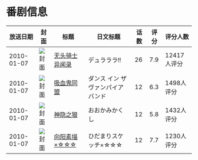 # 番剧信息

|放送日期|封面|标题|日文标题|话数|评分|评分人数|
|---|---|---|---|---|---|---|
|2010-01-07|![封面](https://lain.bgm.tv/pic/cover/c/18/43/2463_FGJkn.jpg)|[无头骑士异闻录](https://bangumi.tv/subject/2463)|デュラララ!!|26|7.9|12417人评分|
|2010-01-07|![封面](https://lain.bgm.tv/pic/cover/c/a6/4b/3241_NeZOQ.jpg)|[吸血鬼同盟](https://bangumi.tv/subject/3241)|ダンス イン ザ ヴァンパイアバンド|12|6.3|1498人评分|
|2010-01-07|![封面](https://lain.bgm.tv/pic/cover/c/75/8b/3444_QRPoA.jpg)|[神隐之狼](https://bangumi.tv/subject/3444)|おおかみかくし|12|5.8|1432人评分|
|2010-01-07|![封面](https://lain.bgm.tv/pic/cover/c/85/6b/3622_H34kJ.jpg)|[向阳素描×☆☆☆](https://bangumi.tv/subject/3622)|ひだまりスケッチ×☆☆☆|12|7.7|1230人评分|
